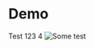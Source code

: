 # Demo

Test 123 4
![Some test](https://www.figma.com/file/r2nqdNNXXZtPmWuVjIlM1Q/iX-Components---Brand-Dark?type=design&node-id=2532-75482)
